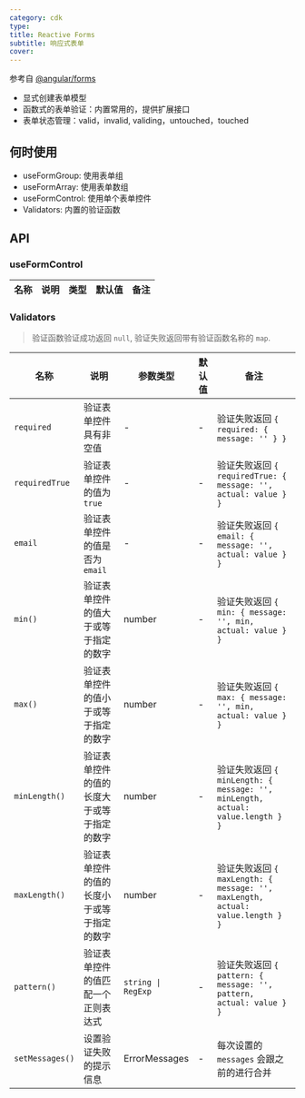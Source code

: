 ```yaml
---
category: cdk
type: 
title: Reactive Forms
subtitle: 响应式表单
cover: 
---
```


参考自 [@angular/forms](https://angular.cn/guide/forms-overview)

- 显式创建表单模型
- 函数式的表单验证：内置常用的，提供扩展接口
- 表单状态管理：valid，invalid, validing，untouched，touched

## 何时使用

- useFormGroup: 使用表单组
- useFormArray:  使用表单数组
- useFormControl:  使用单个表单控件
- Validators: 内置的验证函数

## API

### useFormControl

| 名称 | 说明 | 类型 | 默认值 | 备注 |
| --- | --- | --- | --- | --- |

### Validators

> 验证函数验证成功返回 `null`, 验证失败返回带有验证函数名称的 `map`.

| 名称 | 说明 | 参数类型 | 默认值 | 备注 |
| --- | --- | --- | --- | --- |
| `required` | 验证表单控件具有非空值 | - | - | 验证失败返回 `{ required: { message: '' } }`|
| `requiredTrue` | 验证表单控件的值为 `true` | - | - | 验证失败返回 `{ requiredTrue: { message: '', actual: value } }`|
| `email` | 验证表单控件的值是否为 `email` | - | - | 验证失败返回 `{ email: { message: '', actual: value } }`|
| `min()` | 验证表单控件的值大于或等于指定的数字 | number | - | 验证失败返回 `{ min: { message: '', min, actual: value } }`|
| `max()` | 验证表单控件的值小于或等于指定的数字 | number | - | 验证失败返回 `{ max: { message: '', min, actual: value } }`|
| `minLength()` | 验证表单控件的值的长度大于或等于指定的数字 | number | - | 验证失败返回 `{ minLength: { message: '', minLength, actual: value.length } }`|
| `maxLength()` | 验证表单控件的值的长度小于或等于指定的数字 | number | - | 验证失败返回 `{ maxLength: { message: '', maxLength, actual: value.length } }`|
| `pattern()` | 验证表单控件的值匹配一个正则表达式 | `string \| RegExp` | - | 验证失败返回 `{ pattern: { message: '', pattern, actual: value } }`|
| `setMessages()` | 设置验证失败的提示信息 | ErrorMessages | - | 每次设置的 `messages` 会跟之前的进行合并 |
